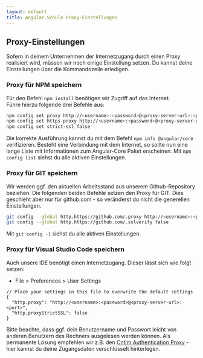 ```yaml
---
layout: default
title: Angular.Schule Proxy-Einstellungen
---
```


## Proxy-Einstellungen <small></small>

Sofern in deinem Unternehmen der Internetzugang durch einen Proxy realisiert wird, müssen wir noch einige Einstellung setzen. 
Du kannst deine Einstellungen über die Kommandozeile erledigen. 



### Proxy für NPM speichern

Für den Befehl `npm install` benötigen wir Zugriff auf das Internet.  
Führe hierzu folgende drei Befehle aus:

```bash
npm config set proxy http://<username>:<password>@<proxy-server-url>:<port>
npm config set https-proxy http://<username>:<password>@<proxy-server-url>:<port>
npm config set strict-ssl false
```

Die korrekte Ausführung kannst du mit dem Befehl `npm info @angular/core` verifizieren. Besteht eine Verbindung mit dem Internet, so sollte nun eine lange Liste mit Informationen zum Angular-Core Paket erscheinen. Mit `npm config list` siehst du alle aktiven Einstellungen.

### Proxy für GIT speichern

Wir werden ggf. den aktuellen Arbeitsstand aus unserem Github-Repository beziehen.
Die folgenden beiden Befehle setzen den Proxy für GIT. Dies geschieht aber nur für github.com - so veränderst du nicht die generellen Einstellungen.

```bash
git config --global http.https://github.com/.proxy http://<username>:<password>@<proxy-server-url>:<port>
git config --global http.https://github.com/.sslverify false

```

Mit `git config -l` siehst du alle aktiven Einstellungen.

### Proxy für Visual Studio Code speichern

Auch unsere IDE benötigt einen Internetzugang. Dieser lässt sich wie folgt setzen:

* File > Preferences > User Settings

```
// Place your settings in this file to overwrite the default settings
{
  "http.proxy": "http://<username>:<password>@<proxy-server-url>:<port>",
  "http.proxyStrictSSL": false
}
``` 

Bitte beachte, dass ggf. dein Benutzername und Passwort leicht von anderen Benutzern des Rechners ausgelesen werden können.
Als permanente Lösung empfehlen wir z.B. den [Cntlm Authentication Proxy](http://cntlm.sourceforge.net/) - hier kannst du deine Zugangsdaten verschlüsselt hinterlegen.
